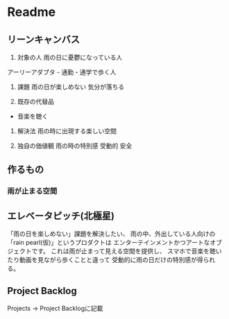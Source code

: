 # Readme

## リーンキャンバス

1. 対象の人
  雨の日に憂鬱になっている人
  
  アーリーアダプタ
    - 通勤・通学で歩く人

1. 課題
  雨の日が楽しめない
  気分が落ちる

1. 既存の代替品
  - 音楽を聴く
  
1. 解決法
  雨の時に出現する楽しい空間
  
1. 独自の価値観
  雨の時の特別感
  受動的
  安全
  
## 作るもの
### 雨が止まる空間

## エレベータピッチ(北極星)
「雨の日を楽しめない」課題を解決したい、
雨の中、外出している人向けの
「rain pearl(仮)」というプロダクトは
エンターテインメントかつアートなオブジェクトです。
これは雨が止まって見える空間を提供し、
スマホで音楽を聴いたり動画を見ながら歩くことと違って
受動的に雨の日だけの特別感が得られる。

## Project Backlog
Projects -> Project Backlogに記載
